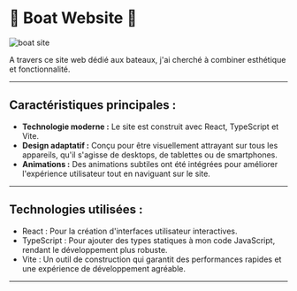 # 🚤 Boat Website 🚤

![boat site](boat.gif)

A travers ce site web dédié aux bateaux, j'ai cherché à combiner esthétique et fonctionnalité.

---

## Caractéristiques principales :

- **Technologie moderne :** Le site est construit avec React, TypeScript et Vite.
- **Design adaptatif :** Conçu pour être visuellement attrayant sur tous les appareils, qu'il s'agisse de desktops, de tablettes ou de smartphones.
- **Animations :** Des animations subtiles ont été intégrées pour améliorer l'expérience utilisateur tout en naviguant sur le site.

---

## Technologies utilisées :

- React : Pour la création d'interfaces utilisateur interactives.
- TypeScript : Pour ajouter des types statiques à mon code JavaScript, rendant le développement plus robuste.
- Vite : Un outil de construction qui garantit des performances rapides et une expérience de développement agréable.

---
